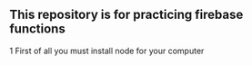 ## This  repository is for practicing firebase functions 

 1 First of all you must install node for your computer 
 

